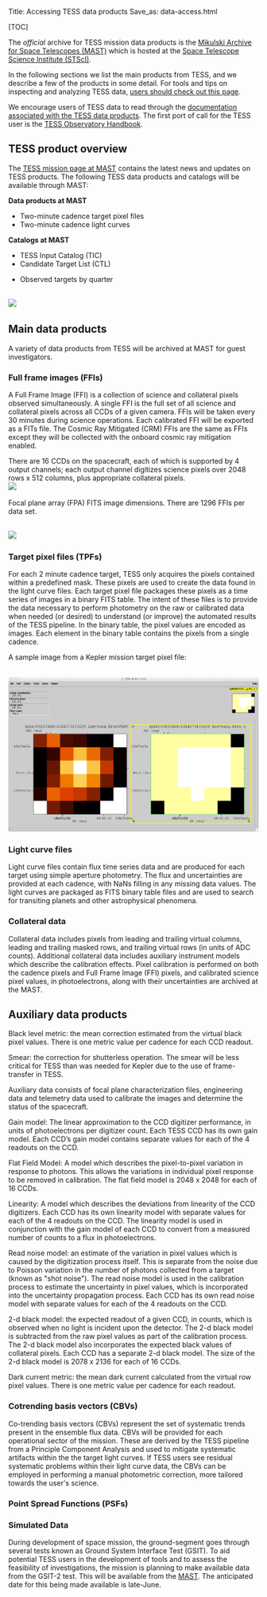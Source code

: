 Title: Accessing TESS data products
Save_as: data-access.html

[TOC]

The *official* archive for TESS mission data products is the
[Mikulski Archive for Space Telescopes (MAST)](https://archive.stsci.edu/tess)
which is hosted at the
[Space Telescope Science Institute (STScI)](http://www.stsci.edu/). 

In the following sections we list the main products from TESS, and we describe a few of the products in some detail.  For tools
and tips on
inspecting and analyzing TESS data, [users should check out this page](software.html).

We encourage users of TESS data to read through the
[documentation associated with the TESS data products](documentation.html). The first port of call for the TESS user is the [TESS Observatory Handbook](link!!). 




<!-- There is documentation specific to the [TESS data products](https://archive.stsci.edu/kepler/data_products.html). Additional documentation can be found
[here](https://archive.stsci.edu/kepler/documents.html) or can be downloaded directly by following the links
below.

* [Kepler Archive Manual](http://archive.stsci.edu/kepler/manuals/archive_manual.pdf)
* [Kepler Instrument Handbook](data/documentation/KSCI-19033-001.pdf) and [Supplement](data/documentation/KSCI-19033-001_supplement.tar)
* [Kepler Input Catalog (KIC)](http://adsabs.harvard.edu/abs/2011AJ....142..112B)
* [Kepler Data Characteristics Handbook](http://archive.stsci.edu/kepler/manuals/Data_Characteristics.pdf)
* [Kepler Data Processing Handbook](http://archive.stsci.edu/kepler/manuals/KSCI-19081-001_Data_Processing_Handbook.pdf)
* [Kepler Data Release Notes](data-products.html#kepler-data-release-notes) 
<br/>
* [K2 Ecliptic Plane Input Catalog (EPIC)](https://archive.stsci.edu/k2/epic.pdf)
* [K2 Data Release Notes](data-products.html#k2-data-release-notes)
 -->
## TESS product overview

The [TESS mission page at MAST](https://archive.stsci.edu/tess/) contains the latest news and updates
on TESS products. The following TESS data products and catalogs will be available
through MAST:

**Data products at MAST**

* Two-minute cadence target pixel files
* Two-minute cadence light curves
<!-- * Data validation time series files
* Full frame images (calibrated and uncertainty files)
* Cotrending basis vectors files
* Simulated Data files
* Artifact removal pixel files
* Background pixel files
* Auxiliary data for calibration
* Collateral data files
* Reverse clock files
* Ancillary engineering files
* Latest SPICE kernels (bsp and tsc binary files) -->

**Catalogs at MAST**

* TESS Input Catalog (TIC)
* Candidate Target List (CTL)
<!-- * Revised stellar parameters of Kepler targets (Q1-Q16)
* Revised stellar parameters of Kepler targets (Q1-Q17)
* Kepler Objects of Interest (KOI)
* Kepler/GALEX cross match catalog
* False positive working group tables -->
* Observed targets by quarter


<br/>
<img class="img-responsive" style="min-width:50%;" src="images/data/tess_mast.png">
<br/>


<!-- The
[Kepler mission page at NExScI](http://exoplanetarchive.ipac.caltech.edu/docs/KeplerMission.html)
contains the following products and also details the instructions for
requesting a Kepler number for new planets discovered in the
Kepler data:

**Data products at NExScI**

* KOI activity tables
* Threshold-crossing events and data validation tables
* Stellar information for observed Kepler targets
* Ccompleteness and reliability products -->


## Main data products

A variety of data products from TESS will be archived at MAST for guest investigators. 

### Full frame images (FFIs)
A Full Frame Image (FFI) is a collection of science and collateral pixels observed simultaneously.  A single FFI is the full set of all science and collateral pixels across all CCDs of a given camera.  FFIs will be taken every 30 minutes during science operations. Each calibrated FFI will be exported as a FITs file. The Cosmic Ray Mitigated (CRM) FFIs are the same as FFIs except they will be collected with the onboard cosmic ray mitigation enabled. 

There are 16 CCDs on the spacecraft, each of which is supported by 4 output channels; each output channel digitizes science pixels over 2048 rows x 512 columns, plus appropriate collateral pixels.
<br/>
<img class="img-responsive" style="min-width:50%;" src="images/data/tess_ccd.png">
<br/>

Focal plane array (FPA) FITS image dimensions. There are 1296 FFIs per data set.

<br/>
<img class="img-responsive" style="min-width:50%;" src="images/data/tess_fpa.png">
<br/>



### Target pixel files (TPFs)
For each 2 minute cadence target, TESS only acquires the pixels contained within a predefined mask. These pixels are used to create the data found in the light curve files. Each target pixel file packages these pixels as a time series of images in a binary FITS table. The intent of these files is to provide the data necessary to perform photometry on the raw or calibrated data when needed (or desired) to understand (or improve) the automated results of the TESS pipeline.
In the binary table, the pixel values are encoded as images. Each element in the binary table contains the pixels from a single cadence. 

A sample image from a Kepler mission target pixel file:

<br/>
<img class="img-responsive" style="min-width:80%;" src="images/data/TPF-FV3.jpg">
<br/>



### Light curve files
Light curve files contain flux time series data and are produced for each target using simple aperture photometry. The flux and uncertainties are provided at each cadence, with NaNs filling in any missing data values. The light curves are packaged as FITS binary table files and are used to search for transiting planets and other astrophysical phenomena.

### Collateral data

Collateral data includes pixels from leading and trailing virtual columns, leading and trailing masked rows, and trailing virtual rows (in units of ADC counts). Additional collateral data includes auxiliary instrument models which describe the calibration effects. Pixel calibration is performed on both the cadence pixels and Full Frame Image (FFI) pixels, and calibrated science pixel values, in photoelectrons, along with their uncertainties are archived at the MAST. 

## Auxiliary data products

Black level metric: the mean correction estimated from the virtual black pixel values. There is one metric value per cadence for each CCD readout. 

Smear: the correction for shutterless operation. The smear will be less critical for TESS than was needed for Kepler due to the use of frame-transfer in TESS. 


Auxiliary data consists of focal plane characterization files, engineering data and telemetry data
used to calibrate the images and determine the status of the spacecraft.

Gain model: The linear approximation to the CCD digitizer performance, in units of photoelectrons per digitizer count. Each TESS CCD has its own gain model. Each CCD’s gain model contains separate values for each of the 4 readouts on the CCD.

Flat Field Model: A model which describes the pixel-to-pixel variation in response to photons. This allows the variations in individual pixel response to be removed in calibration. The flat field model is 2048 x 2048 for each of 16 CCDs.

Linearity: A model which describes the deviations from linearity of the CCD digitizers. Each CCD has its own linearity model with separate values for each of the 4 readouts on the CCD.
 The linearity model is used in conjunction with the gain model of each CCD to convert from a measured number of counts to a flux in photoelectrons.

Read noise model: an estimate of the variation in pixel values which is caused by the digitization process itself. This is separate from the noise due to Poisson variation in the number of photons collected from a target (known as "shot noise"). The read noise model is used in the calibration process to estimate the uncertainty in pixel values, which is incorporated into the uncertainty propagation process. Each CCD has its own read noise model with separate values for each of the 4 readouts on the CCD.

2-d black model: the expected readout of a given CCD, in counts, which is observed when no light is incident upon the detector. The 2-d black model is subtracted from the raw pixel values as part of the calibration process. The 2-d black model also incorporates the expected black values of collateral pixels. Each CCD has a separate 2-d black model. The size of the 2-d black model is 2078 x 2136 for each of 16 CCDs.

Dark current metric: the mean dark current calculated from the virtual row pixel values. There is one metric value per cadence for each readout.

### Cotrending basis vectors (CBVs)
Co-trending basis vectors (CBVs) represent the set of systematic trends present in the ensemble flux data. CBVs will be provided for each operational sector of the mission. These are derived by
the TESS pipeline from a Principle Component Analysis and used to
mitigate systematic artifacts within the the target light
curves. If TESS users see residual systematic problems
within their light curve data, the CBVs can be employed in performing
a manual photometric correction, more tailored towards the user's
science. 

### Point Spread Functions (PSFs)


### Simulated Data
During development of space mission, the ground-segment goes through several tests known as Ground System Interface Test (GSIT). To aid potential TESS users in the development of tools and to assess the feasibility of investigations, the mission is planning to make available data from the GSIT-2 test. This will be available from the [MAST](https://archive.stsci.edu/tess). The anticipated date for this being made available is late-June.








